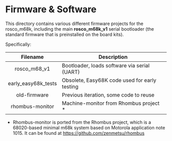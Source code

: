 # Firmware & Software

This directory contains various different firmware projects for the
rosco_m68k, including the main **rosco_m68k_v1** serial bootloader 
(the standard firmware that is preinstalled on the board kits).

Specifically:

| Filename            | Description                                    |
|:-------------------:|------------------------------------------------|
| rosco_m68_v1        | Bootloader, loads software via serial (UART)   |
| early_easy68k_tests | Obsolete, Easy68K code used for early testing  |
| old-firmware        | Previous iteration, some code to reuse         |
| rhombus-monitor     | Machine-monitor from Rhombus project *         |

* Rhombus-monitor is ported from the Rhombus project, which is a 
  68020-based minimal m68k system based on Motorola application
  note 1015. It can be found at https://github.com/zenmetsu/rhombus



